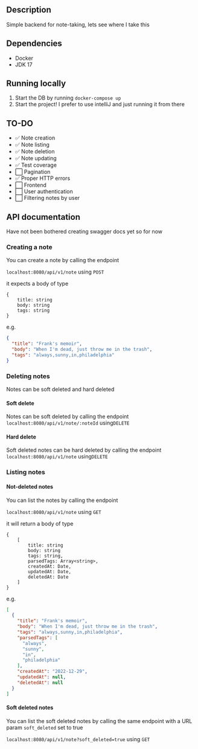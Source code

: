 ## Description
Simple backend for note-taking, lets see where I take this

## Dependencies
- Docker
- JDK 17

## Running locally
1. Start the DB by running `docker-compose up`
2. Start the project! I prefer to use intelliJ and just running it from there

## TO-DO
- ✅ Note creation
- ✅ Note listing
- ✅ Note deletion
- ✅ Note updating
- ✅ Test coverage
- ⬜️ Pagination
- ✅ Proper HTTP errors
- ⬜️ Frontend
- ⬜️ User authentication
- ⬜️ Filtering notes by user

## API documentation
Have not been bothered creating swagger docs yet so for now

### Creating a note
You can create a note by calling the endpoint

`localhost:8080/api/v1/note` using `POST`

it expects a body of type

```
{
    title: string
    body: string
    tags: string
}
```

e.g.

```json
{
  "title": "Frank's memoir",
  "body": "When I'm dead, just throw me in the trash",
  "tags": "always,sunny,in,philadelphia"
}
```

### Deleting notes
Notes can be soft deleted and hard deleted

#### Soft delete
Notes can be soft deleted by calling the endpoint `localhost:8080/api/v1/note/:noteId` using`DELETE`

#### Hard delete
Soft deleted notes can be hard deleted by calling the endpoint `localhost:8080/api/v1/note` using`DELETE` 

### Listing notes

#### Not-deleted notes
You can list the notes by calling the endpoint

`localhost:8080/api/v1/note` using `GET`

it will return a body of type
```
{
    [
        title: string
        body: string
        tags: string,
        parsedTags: Array<string>,
        createdAt: Date,
        updatedAt: Date,
        deletedAt: Date
    ]
}
```

e.g.

```json
[
  {
    "title": "Frank's memoir", 
    "body": "When I'm dead, just throw me in the trash", 
    "tags": "always,sunny,in,philadelphia",
    "parsedTags": [
      "always",
      "sunny",
      "in",
      "philadelphia"
    ],
    "createdAt": "2022-12-29",
    "updatedAt": null,
    "deletedAt": null
  }
]
```

#### Soft deleted notes
You can list the soft deleted notes by calling the same endpoint with a URL param `soft_deleted` set to true

`localhost:8080/api/v1/note?soft_deleted=true` using `GET`
